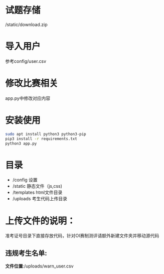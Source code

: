 # 试题存储

/static/download.zip

# 导入用户

参考config/user.csv

# 修改比赛相关

app.py中修改对应内容

# 安装使用

```bash
sudo apt install python3 python3-pip
pip3 install -r requirements.txt
python3 app.py
```

# 目录

* /config 设置
* /static 静态文件（js,css)
* /templates html文件目录
* /uploads 考生代码上传目录

# 上传文件的说明：

准考证号目录下直接存放代码，针对OI赛制测评请额外新建文件夹并移动源代码

## 违规考生名单:

**文件位置**:/uploads/warn_user.csv
